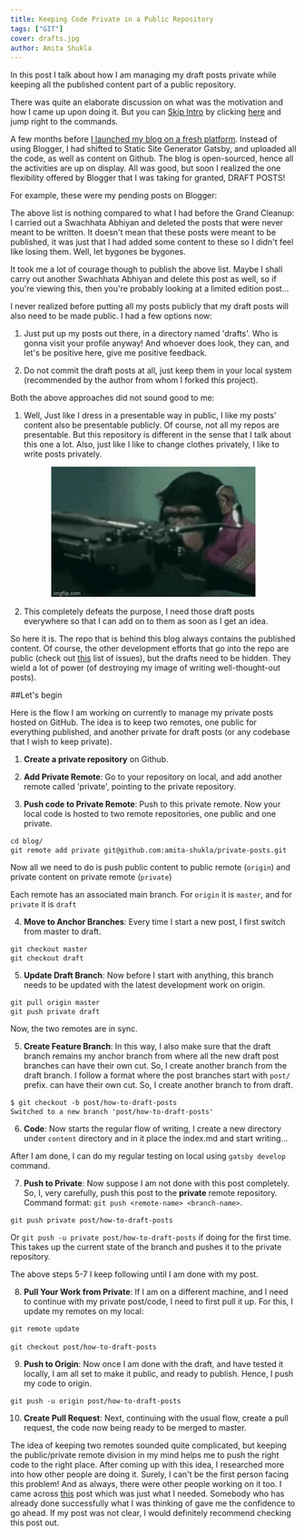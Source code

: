 ```yaml
---
title: Keeping Code Private in a Public Repository
tags: ["GIT"]
cover: drafts.jpg
author: Amita Shukla
---
```


In this post I talk about how I am managing my draft posts private while keeping all the published content part of a public repository. 

There was quite an elaborate discussion on what was the motivation and how I came up upon doing it. But you can [Skip Intro](#lets-begin) by clicking [here](#lets-begin) and jump right to the commands.

A few months before [I launched my blog on a fresh platform](https://amitashukla.in/blog/announcing-an-all-new-and-improved-site/). Instead of using Blogger, I had shifted to Static Site Generator Gatsby, and uploaded all the code, as well as content on Github. The blog is open-sourced, hence all the activities are up on display. All was good, but soon I realized the one flexibility offered by Blogger that I was taking for granted, DRAFT POSTS! 

For example, these were my pending posts on Blogger: 

<re-img src="blogger_drafts.png"></re-img>

The above list is nothing compared to what I had before the Grand Cleanup: I carried out a Swachhata Abhiyan and deleted the posts that were never meant to be written. It doesn't mean that these posts were meant to be published, it was just that I had added some content to these so I didn't feel like losing them. Well, let bygones be bygones.

It took me a lot of courage though to publish the above list. Maybe I shall carry out another Swachhata Abhiyan and delete this post as well, so if you're viewing this, then you're probably looking at a limited edition post... 

I never realized before putting all my posts publicly that my draft posts will also need to be made public. I had a few options now:
1.    Just put up my posts out there, in a directory named 'drafts'. Who is gonna visit your profile anyway! And whoever does look, they can, and let's be positive here, give me positive feedback.

2.    Do not commit the draft posts at all, just keep them in your local system (recommended by the author from whom I forked this project).

Both the above approaches did not sound good to me:

1.  Well, Just like I dress in a presentable way in public, I like my posts' content also be presentable publicly. Of course, not all my repos are presentable. But this repository is different in the sense that I talk about this one a lot.  Also, just like I like to change clothes privately, I like to write posts privately.

<p>
<center><img src="monkey_typing.gif"></img></center>
</p>

2.  This completely defeats the purpose, I need those draft posts everywhere so that I can add on to them as soon as I get an idea. 

<p>

So here it is. The repo that is behind this blog always contains the published content. Of course, the other development efforts that go into the repo are public (check out [this](https://github.com/amita-shukla/blog-1/issues) list of issues), but the drafts need to be hidden. They wield a lot of power (of destroying my image of writing well-thought-out posts). 

<re-img src="drafts.jpg"></re-img>

##<a name="lets-begin">Let's begin</a>

Here is the flow I am working on currently to manage my private posts hosted on GitHub. The idea is to keep two remotes, one public for everything published, and another private for draft posts (or any codebase that I wish to keep private).

1. **Create a private repository** on Github.

<re-img src="private_repo.png"></re-img>

2. **Add Private Remote**: Go to your repository on local, and add another remote called 'private', pointing to the private repository.

3. **Push code to Private Remote**: Push to this private remote. Now your local code is hosted to two remote repositories, one public and one private.

```git
cd blog/
git remote add private git@github.com:amita-shukla/private-posts.git
```
Now all we need to do is push public content to public remote (`origin`) and private content on private remote (`private`)

Each remote has an associated main branch. For `origin` it is `master`, and for `private` it is `draft`

4. **Move to Anchor Branches**: Every time I start a new post, I first switch from master to draft. 

```git
git checkout master
git checkout draft
```

5. **Update Draft Branch**: Now before I start with anything, this branch needs to be updated with the latest development work on origin.

```git
git pull origin master
git push private draft
```
Now, the two remotes are in sync.

5. **Create Feature Branch**: In this way, I also make sure that the draft branch remains my anchor branch from where all the new draft post branches can have their own cut. So, I create another branch from the draft branch. I follow a format where the post branches start with `post/` prefix. can have their own cut. So, I create another branch to from draft.

```git
$ git checkout -b post/how-to-draft-posts
Switched to a new branch 'post/how-to-draft-posts' 
```

6. **Code**: Now starts the regular flow of writing, I create a new directory under `content` directory and in it place the index.md and start writing...

After I am done, I can do my regular testing on local using `gatsby develop` command.

7. **Push to Private**: Now suppose I am not done with this post completely. So, I, very carefully, push this post to the **private** remote repository. Command format: `git push <remote-name> <branch-name>`.

```git
git push private post/how-to-draft-posts
```
Or `git push -u private post/how-to-draft-posts` if doing for the first time. This takes up the current state of the branch and pushes it to the private repository.

The above steps 5-7 I keep following until I am done with my post.

8. **Pull Your Work from Private**: If I am on a different machine, and I need to continue with my private post/code, I need to first pull it up. For this, I update my remotes on my local:

```git
git remote update

git checkout post/how-to-draft-posts
```    

9.  **Push to Origin**: Now once I am done with the draft, and have tested it locally, I am all set to make it public, and ready to publish. Hence, I push my code to origin.

```git
git push -u origin post/how-to-draft-posts
```

10. **Create Pull Request**: Next, continuing with the usual flow, create a pull request, the code now being ready to be merged to master.

The idea of keeping two remotes sounded quite complicated, but keeping the public/private remote division in my mind helps me to push the right code to the right place. After coming up with this idea, I researched more into how other people are doing it. Surely, I can't be the first person facing this problem! And as always, there were other people working on it too. I came across [this](https://24ways.org/2013/keeping-parts-of-your-codebase-private-on-github/) post which was just what I needed. Somebody who has already done successfully what I was thinking of gave me the confidence to go ahead. If my post was not clear, I would definitely recommend checking this post out.